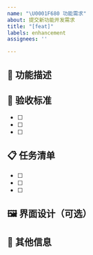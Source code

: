 ```yaml
---
name: "\U0001F680 功能需求"
about: 提交新功能开发需求
title: "[feat]"
labels: enhancement
assignees: ''

---
```


## 📝 功能描述
<!-- 简单描述这个功能的作用和价值 -->
 
 
## 🎯 验收标准
<!-- 列出功能完成时需要满足的条件 -->
- [ ] 
- [ ] 
- [ ] 
 
## 📋 任务清单
<!-- 将功能拆分为具体的开发任务 -->
- [ ] 
- [ ] 
- [ ] 
 
## 🖼️ 界面设计（可选）
<!-- 如果涉及UI变更，可以添加设计图或描述 -->
 
 
## 📎 其他信息
<!-- 相关链接、参考资料或补充说明 -->

